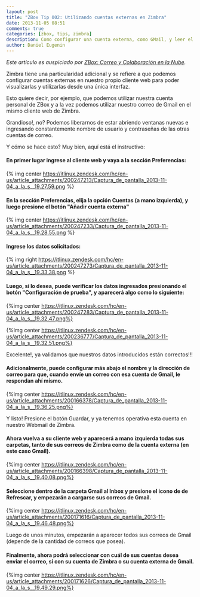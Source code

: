 ```yaml
---
layout: post
title: "ZBox Tip 002: Utilizando cuentas externas en Zimbra"
date: 2013-11-05 08:51
comments: true
categories: [zbox, tips, zimbra]
description: Como configurar una cuenta externa, como GMail, y leer el correo en Zimbra
author: Daniel Eugenin
---
```

_Este artículo es auspiciado por [ZBox: Correo y Colaboración en la Nube](http://www.zbox.cl)._


Zimbra tiene una particularidad adicional y se refiere a que podemos configurar cuentas externas en nuestro propio cliente web para poder visualizarlas y utilizarlas desde una única interfaz. 

Esto quiere decir, por ejemplo, que podemos utilizar nuestra cuenta personal de ZBox y a la vez podemos utilizar nuestro correo de Gmail en el mismo cliente web de Zimbra.

Grandioso!, no? Podemos liberarnos de estar abriendo ventanas nuevas e ingresando constantemente nombre de usuario y contraseñas de las otras cuentas de correo. 

Y cómo se hace esto? Muy bien, aquí está el instructivo:

<!-- more -->

#### En primer lugar ingrese al cliente web y vaya a la sección Preferencias:
{% img center https://itlinux.zendesk.com/hc/en-us/article_attachments/200247213/Captura_de_pantalla_2013-11-04_a_la_s__19.27.59.png %}


#### En la sección Preferencias, elija la opción Cuentas (a mano izquierda), y luego presione el botón "Añadir cuenta externa"
{% img center https://itlinux.zendesk.com/hc/en-us/article_attachments/200247233/Captura_de_pantalla_2013-11-04_a_la_s__19.28.55.png %}

#### Ingrese los datos solicitados:
{% img right https://itlinux.zendesk.com/hc/en-us/article_attachments/200247273/Captura_de_pantalla_2013-11-04_a_la_s__19.33.38.png %}

#### Luego, si lo desea, puede verificar los datos ingresados presionando el botón "Configuración de prueba", y aparecerá algo como lo siguiente:
{%img center https://itlinux.zendesk.com/hc/en-us/article_attachments/200247283/Captura_de_pantalla_2013-11-04_a_la_s__19.32.47.png%}

{%img center https://itlinux.zendesk.com/hc/en-us/article_attachments/200236777/Captura_de_pantalla_2013-11-04_a_la_s__19.32.51.png%}

Excelente!, ya validamos que nuestros datos introducidos están correctos!!!

#### Adicionalmente, puede configurar más abajo el nombre y la dirección de correo para que, cuando envíe un correo con esa cuenta de Gmail, le respondan ahí mismo.
{%img center https://itlinux.zendesk.com/hc/en-us/article_attachments/200166378/Captura_de_pantalla_2013-11-04_a_la_s__19.36.25.png%}

Y listo! Presione el botón Guardar, y ya tenemos operativa esta cuenta en nuestro Webmail de Zimbra.

#### Ahora vuelva a su cliente web y aparecerá a mano izquierda todas sus carpetas, tanto de sus correos de Zimbra como de la cuenta externa (en este caso Gmail).
{%img center https://itlinux.zendesk.com/hc/en-us/article_attachments/200166398/Captura_de_pantalla_2013-11-04_a_la_s__19.40.08.png%}

#### Seleccione dentro de la carpeta Gmail  al Inbox y presione el icono de de Refrescar, y empezarán a cargarse sus correos de Gmail.
{%img center https://itlinux.zendesk.com/hc/en-us/article_attachments/200171616/Captura_de_pantalla_2013-11-04_a_la_s__19.46.48.png%}

Luego de unos minutos, empezarán a aparecer todos sus correos de Gmail (depende de la cantidad de correos que posea).

#### Finalmente, ahora podrá seleccionar con cuál de sus cuentas desea enviar el correo, si con su cuenta de Zimbra o su cuenta externa de Gmail.
{%img center https://itlinux.zendesk.com/hc/en-us/article_attachments/200171626/Captura_de_pantalla_2013-11-04_a_la_s__19.49.29.png%}

